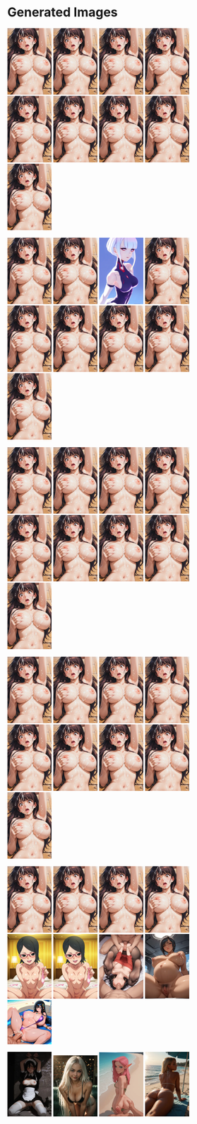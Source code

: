 # Generated Images



<img src="2025_09_26_01_thumb.webp" width="100"/> <img src="2025_09_26_02_thumb.webp" width="100"/> <img src="2025_09_26_03_thumb.webp" width="100"/> <img src="2025_09_26_04_thumb.webp" width="100"/> <img src="2025_09_26_05_thumb.webp" width="100"/> <img src="2025_09_26_06_thumb.webp" width="100"/> <img src="2025_09_26_07_thumb.webp" width="100"/> <img src="2025_09_26_08_thumb.webp" width="100"/> <img src="2025_09_26_09_thumb.webp" width="100"/>

<img src="2025_09_26_10_thumb.webp" width="100"/> <img src="2025_09_26_11_thumb.webp" width="100"/> <img src="2025_09_26_12_thumb.webp" width="100"/> <img src="2025_09_26_13_thumb.webp" width="100"/> <img src="2025_09_26_14_thumb.webp" width="100"/> <img src="2025_09_26_15_thumb.webp" width="100"/> <img src="2025_09_26_16_thumb.webp" width="100"/> <img src="2025_09_26_17_thumb.webp" width="100"/> <img src="2025_09_26_18_thumb.webp" width="100"/>

<img src="2025_09_26_19_thumb.webp" width="100"/> <img src="2025_09_26_20_thumb.webp" width="100"/> <img src="2025_09_26_21_thumb.webp" width="100"/> <img src="2025_09_26_22_thumb.webp" width="100"/> <img src="2025_09_26_23_thumb.webp" width="100"/> <img src="2025_09_26_24_thumb.webp" width="100"/> <img src="2025_09_26_25_thumb.webp" width="100"/> <img src="2025_09_26_26_thumb.webp" width="100"/> <img src="2025_09_26_27_thumb.webp" width="100"/>

<img src="2025_09_26_28_thumb.webp" width="100"/> <img src="2025_09_26_29_thumb.webp" width="100"/> <img src="2025_09_26_30_thumb.webp" width="100"/> <img src="2025_09_26_31_thumb.webp" width="100"/> <img src="2025_09_26_32_thumb.webp" width="100"/> <img src="2025_09_26_33_thumb.webp" width="100"/> <img src="2025_09_26_34_thumb.webp" width="100"/> <img src="2025_09_26_35_thumb.webp" width="100"/> <img src="2025_09_26_36_thumb.webp" width="100"/>

<img src="2025_09_26_37_thumb.webp" width="100"/> <img src="2025_09_26_38_thumb.webp" width="100"/> <img src="2025_09_26_39_thumb.webp" width="100"/> <img src="2025_09_26_40_thumb.webp" width="100"/> <img src="2025_09_26_41_thumb.webp" width="100"/> <img src="2025_09_26_42_thumb.webp" width="100"/> <img src="2025_09_26_43_thumb.webp" width="100"/> <img src="2025_09_26_44_thumb.webp" width="100"/> <img src="2025_09_26_45_thumb.webp" width="100"/>

<img src="2025_09_26_46_thumb.webp" width="100"/> <img src="2025_09_26_47_thumb.webp" width="100"/> <img src="2025_09_26_48_thumb.webp" width="100"/> <img src="2025_09_26_49_thumb.webp" width="100"/>